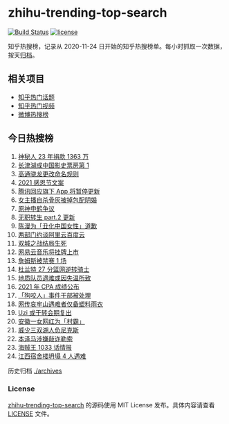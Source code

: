 # zhihu-trending-top-search

[![Build Status](https://github.com/justjavac/zhihu-trending-top-search/workflows/ci/badge.svg?branch=main)](https://github.com/justjavac/zhihu-trending-top-search/actions)
[![license](https://img.shields.io/github/license/justjavac/zhihu-trending-top-search)](https://github.com/justjavac/zhihu-trending-top-search/blob/main/LICENSE)

知乎热搜榜，记录从 2020-11-24 日开始的知乎热搜榜单。每小时抓取一次数据，按天[归档](./archives)。

## 相关项目

- [知乎热门话题](https://github.com/justjavac/zhihu-trending-hot-questions)
- [知乎热门视频](https://github.com/justjavac/zhihu-trending-hot-video)
- [微博热搜榜](https://github.com/justjavac/weibo-trending-hot-search)

## 今日热搜榜

<!-- BEGIN -->
<!-- 最后更新时间 Thu Nov 25 2021 11:07:01 GMT+0800 (China Standard Time) -->

1. [神秘人 23 年捐款 1363 万](https://www.zhihu.com/search?q=神秘人捐款)
1. [长津湖成中国影史票房第 1](https://www.zhihu.com/search?q=长津湖)
1. [高通骁龙更改命名规则](https://www.zhihu.com/search?q=高通骁龙)
1. [2021 感恩节文案](https://www.zhihu.com/search?q=感恩节)
1. [腾讯回应旗下 App 将暂停更新](https://www.zhihu.com/search?q=腾讯)
1. [女主播自杀骨灰被掉包配阴婚](https://www.zhihu.com/search?q=女主播自杀)
1. [原神申鹤争议](https://www.zhihu.com/search?q=原神)
1. [无职转生 part.2 更新](https://www.zhihu.com/search?q=无职转生)
1. [陈漫为「丑化中国女性」道歉](https://www.zhihu.com/search?q=陈漫道歉)
1. [两部门约谈阿里云百度云](https://www.zhihu.com/search?q=工信部约谈)
1. [双城之战结局生死](https://www.zhihu.com/search?q=双城之战)
1. [网易云音乐将挂牌上市](https://www.zhihu.com/search?q=网易云音乐)
1. [詹姆斯被禁赛 1 场](https://www.zhihu.com/search?q=詹姆斯)
1. [杜兰特 27 分篮网逆转骑士](https://www.zhihu.com/search?q=篮网)
1. [地质队员遇难或因失温所致](https://www.zhihu.com/search?q=地质队员)
1. [2021 年 CPA 成绩公布](https://www.zhihu.com/search?q=CPA成绩)
1. [「狗咬人」事件干部被处理](https://www.zhihu.com/search?q=狗咬人)
1. [网传哀牢山遇难者仅备塑料雨衣](https://www.zhihu.com/search?q=云南哀牢山)
1. [Uzi 或于转会期复出](https://www.zhihu.com/search?q=uzi)
1. [安徽一女网红为「村霸」](https://www.zhihu.com/search?q=村霸女网红)
1. [威少三双湖人负尼克斯](https://www.zhihu.com/search?q=湖人)
1. [本泽马涉嫌敲诈勒索](https://www.zhihu.com/search?q=本泽马)
1. [海贼王 1033 话情报](https://www.zhihu.com/search?q=海贼王)
1. [江西宿舍楼坍塌 4 人遇难](https://www.zhihu.com/search?q=江西宿舍楼坍塌)

<!-- END -->

历史归档 [./archives](./archives)

### License

[zhihu-trending-top-search](https://github.com/justjavac/zhihu-trending-top-search)
的源码使用 MIT License 发布。具体内容请查看 [LICENSE](./LICENSE) 文件。
